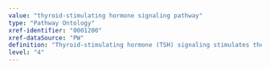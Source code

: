```yaml
---
value: "thyroid-stimulating hormone signaling pathway"
type: "Pathway Ontology"
xref-identifier: "0001200"
xref-dataSource: "PW"
definition: "Thyroid-stimulating hormone (TSH) signaling stimulates the secretion of thyroid hormone. Its own secretion is dependent upon activation of thyrotropin-releasing hormone (TRH) in the hypothalamus by low levels of thyroid hormone (TH). TRH, TSH and TH signaling pathways are part of the hypothalamic-pituitary-thyroid (HPT) axis for which TH itself provides a negative regulatory loop."
level: "4"
---
```

